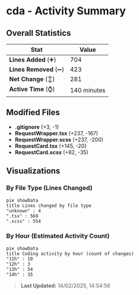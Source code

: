 # cda - Activity Summary 

## Overall Statistics

| Stat                   | Value                                                             |
| ---------------------- | ----------------------------------------------------------------- |
| **Lines Added** (➕)   | 704                                          |
| **Lines Removed** (➖) | 423                                        |
| **Net Change** (↕)    | 281                |
| **Active Time** (⌚)   | 140 minutes |


## Modified Files
- **.gitignore** (+3, -1)
- **RequestWrapper.tsx** (+237, -167)
- **RequestWrapper.scss** (+237, -200)
- **RequestCard.tsx** (+145, -20)
- **RequestCard.scss** (+82, -35)

## Visualizations

### By File Type (Lines Changed)

```mermaid
pie showData
title Lines changed by file type
"unknown" : 4
".tsx" : 569
".scss" : 554
```

### By Hour (Estimated Activity Count)

```mermaid
pie showData
title Coding activity by hour (count of changes)
"11h" : 10
"12h" : 3
"13h" : 54
"14h" : 35
```


> **Last Updated:** 14/02/2025, 14:54:56